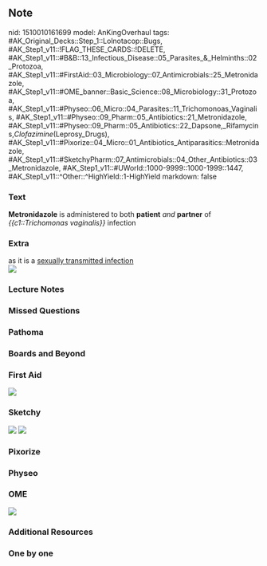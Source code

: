 ## Note
nid: 1510010161699
model: AnKingOverhaul
tags: #AK_Original_Decks::Step_1::Lolnotacop::Bugs, #AK_Step1_v11::!FLAG_THESE_CARDS::!DELETE, #AK_Step1_v11::#B&B::13_Infectious_Disease::05_Parasites_&_Helminths::02_Protozoa, #AK_Step1_v11::#FirstAid::03_Microbiology::07_Antimicrobials::25_Metronidazole, #AK_Step1_v11::#OME_banner::Basic_Science::08_Microbiology::31_Protozoa, #AK_Step1_v11::#Physeo::06_Micro::04_Parasites::11_Trichomonoas_Vaginalis, #AK_Step1_v11::#Physeo::09_Pharm::05_Antibiotics::21_Metronidazole, #AK_Step1_v11::#Physeo::09_Pharm::05_Antibiotics::22_Dapsone,_Rifamycins,_Clofazimine_(Leprosy_Drugs), #AK_Step1_v11::#Pixorize::04_Micro::01_Antibiotics_Antiparasitics::Metronidazole, #AK_Step1_v11::#SketchyPharm::07_Antimicrobials::04_Other_Antibiotics::03_Metronidazole, #AK_Step1_v11::#UWorld::1000-9999::1000-1999::1447, #AK_Step1_v11::^Other::^HighYield::1-HighYield
markdown: false

### Text
<b>Metronidazole</b> is administered to both <b>patient</b>
<i>and</i> <b>partner</b> of <i>{{c1::Trichomonas vaginalis}}</i>
infection

### Extra
<div>
  as it is a <u>sexually transmitted infection</u>
</div>
<div><img src="paste-66417374265819.jpg"></div>

### Lecture Notes


### Missed Questions


### Pathoma


### Boards and Beyond


### First Aid
<img src="paste-187277753974787.jpg">

### Sketchy
<img src="paste-262010184925185.jpg"> <img src=
"Screen%20Shot%202020-01-28%20at%206.33.25%20PM.png">

### Pixorize


### Physeo


### OME
<div class="ome-widget">
  <a href=
  "https://onlinemeded.org/spa/microbiology/protozoa/acquire?ref=anki">
  <img src="_OME_AnkiFlashcards_Lesson_3.png"></a>
</div>

### Additional Resources


### One by one

